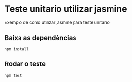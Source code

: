 # Teste unitario utilizar jasmine
   Exemplo de como utilizar jasmine para teste unitário 

## Baixa as dependências

``npm install``

## Rodar o teste 
 `npm test`
